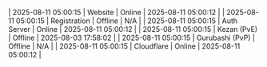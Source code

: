| 2025-08-11 05:00:15 | Website | Online | 2025-08-11 05:00:12 |
| 2025-08-11 05:00:15 | Registration | Offline | N/A |
| 2025-08-11 05:00:15 | Auth Server | Online | 2025-08-11 05:00:12 |
| 2025-08-11 05:00:15 | Kezan (PvE) | Offline | 2025-08-03 17:58:02 |
| 2025-08-11 05:00:15 | Gurubashi (PvP) | Offline | N/A |
| 2025-08-11 05:00:15 | Cloudflare | Online | 2025-08-11 05:00:12 |
